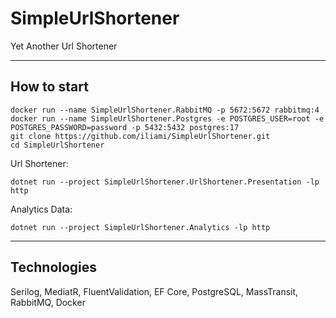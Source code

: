 # SimpleUrlShortener

Yet Another Url Shortener

---

## How to start

```
docker run --name SimpleUrlShortener.RabbitMQ -p 5672:5672 rabbitmq:4
docker run --name SimpleUrlShortener.Postgres -e POSTGRES_USER=root -e POSTGRES_PASSWORD=password -p 5432:5432 postgres:17
git clone https://github.com/iliami/SimpleUrlShortener.git
cd SimpleUrlShortener
```

Url Shortener:
```
dotnet run --project SimpleUrlShortener.UrlShortener.Presentation -lp http
```

Analytics Data:
```
dotnet run --project SimpleUrlShortener.Analytics -lp http
```

---

## Technologies

Serilog, MediatR, FluentValidation, EF Core, PostgreSQL, MassTransit, RabbitMQ, Docker